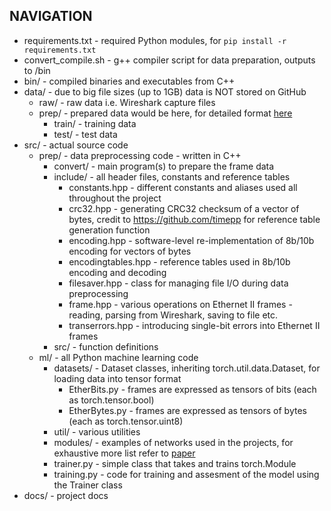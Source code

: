 ## NAVIGATION
- requirements.txt - required Python modules, for `pip install -r requirements.txt`
- convert_compile.sh - g++ compiler script for data preparation, outputs to /bin
- bin/ - compiled binaries and executables from C++ 
- data/ - due to big file sizes (up to 1GB) data is NOT stored on GitHub
  - raw/ - raw data i.e. Wireshark capture files
  - prep/ - prepared data would be here, for detailed format [here](data_format.md) 
    - train/ - training data
    - test/  - test data
- src/ - actual source code
  - prep/ - data preprocessing code - written in C++
    - convert/ - main program(s) to prepare the frame data
    - include/ - all header files, constants and reference tables
      - constants.hpp - different constants and aliases used all throughout the project
      - crc32.hpp - generating CRC32 checksum of a vector of bytes, credit to https://github.com/timepp 
      for reference table generation function
      - encoding.hpp - software-level re-implementation of 8b/10b encoding for vectors of bytes
      - encodingtables.hpp - reference tables used in 8b/10b encoding and decoding
      - filesaver.hpp - class for managing file I/O during data preprocessing
      - frame.hpp - various operations on Ethernet II frames - reading, parsing from Wireshark, 
      saving to file etc.
      - transerrors.hpp - introducing single-bit errors into Ethernet II frames
    - src/ - function definitions 
  - ml/ - all Python machine learning code
    - datasets/ - Dataset classes, inheriting torch.util.data.Dataset, for loading data into tensor format
      - EtherBits.py - frames are expressed as tensors of bits (each as torch.tensor.bool)
      - EtherBytes.py - frames are expressed as tensors of bytes (each as torch.tensor.uint8)
    - util/ - various utilities
    - modules/ - examples of networks used in the projects, for exhaustive more list refer to 
    [paper](#)
    - trainer.py - simple class that takes and trains torch.Module
    - training.py - code for training and assesment of the model using the Trainer class
- docs/ - project docs
